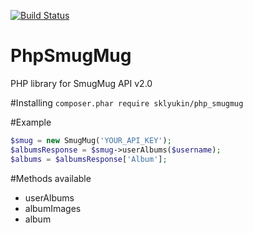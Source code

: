 [![Build Status](https://travis-ci.org/sklyukin/PhpSmugMug.svg?branch=master)](https://travis-ci.org/sklyukin/PhpSmugMug)
# PhpSmugMug
PHP library for SmugMug API v2.0

#Installing
`composer.phar require sklyukin/php_smugmug`

#Example
```php
$smug = new SmugMug('YOUR_API_KEY');
$albumsResponse = $smug->userAlbums($username);
$albums = $albumsResponse['Album'];
```

#Methods available
* userAlbums
* albumImages
* album
